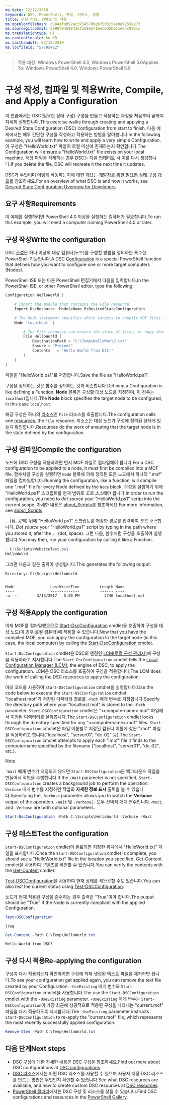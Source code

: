 ```yaml
---
ms.date: 12/12/2018
keywords: DSC, PowerShell, 구성, 서비스, 설정
title: 구성 작성, 컴파일 및 적용
ms.openlocfilehash: c884af9d92ac375457d6eb75d815ae9a9159e273
ms.sourcegitcommit: 5990f04b8042ef2d8e571bec6d5b051e64c9921c
ms.translationtype: HT
ms.contentlocale: ko-KR
ms.lasthandoff: 03/12/2019
ms.locfileid: "57795422"
---
```

> <span data-ttu-id="40918-103">적용 대상: Windows PowerShell 4.0, Windows PowerShell 5.0</span><span class="sxs-lookup"><span data-stu-id="40918-103">Applies To: Windows PowerShell 4.0, Windows PowerShell 5.0</span></span>

# <a name="write-compile-and-apply-a-configuration"></a><span data-ttu-id="40918-104">구성 작성, 컴파일 및 적용</span><span class="sxs-lookup"><span data-stu-id="40918-104">Write, Compile, and Apply a Configuration</span></span>

<span data-ttu-id="40918-105">이 연습에서는 DSC(필요한 상태 구성) 구성을 만들고 적용하는 과정을 처음부터 끝까지 자세히 설명합니다.</span><span class="sxs-lookup"><span data-stu-id="40918-105">This exercise walks through creating and applying a Desired State Configuration (DSC) configuration from start to finish.</span></span>
<span data-ttu-id="40918-106">다음 예제에서는 매우 간단한 구성을 작성하고 적용하는 방법을 알아봅니다.</span><span class="sxs-lookup"><span data-stu-id="40918-106">In the following example, you will learn how to write and apply a very simple Configuration.</span></span> <span data-ttu-id="40918-107">이 구성은 "HelloWorld.txt" 파일이 로컬 머신에 존재하는지 확인합니다.</span><span class="sxs-lookup"><span data-stu-id="40918-107">The Configuration will ensure a "HelloWorld.txt" file exists on your local machine.</span></span> <span data-ttu-id="40918-108">해당 파일을 삭제하는 경우 DSC는 다음 업데이트 시 이를 다시 생성합니다.</span><span class="sxs-lookup"><span data-stu-id="40918-108">If you delete the file, DSC will recreate it the next time it updates.</span></span>

<span data-ttu-id="40918-109">DSC가 무엇이며 어떻게 작동하는지에 대한 개요는 [개발자를 위한 필요한 상태 구성 개요](../overview/overview.md)를 참조하세요.</span><span class="sxs-lookup"><span data-stu-id="40918-109">For an overview of what DSC is and how it works, see [Desired State Configuration Overview for Developers](../overview/overview.md).</span></span>

## <a name="requirements"></a><span data-ttu-id="40918-110">요구 사항</span><span class="sxs-lookup"><span data-stu-id="40918-110">Requirements</span></span>

<span data-ttu-id="40918-111">이 예제를 실행하려면 PowerShell 4.0 이상을 실행하는 컴퓨터가 필요합니다.</span><span class="sxs-lookup"><span data-stu-id="40918-111">To run this example, you will need a computer running PowerShell 4.0 or later.</span></span>

## <a name="write-the-configuration"></a><span data-ttu-id="40918-112">구성 작성</span><span class="sxs-lookup"><span data-stu-id="40918-112">Write the configuration</span></span>

<span data-ttu-id="40918-113">DSC [구성](configurations.md)은 하나 이상의 대상 컴퓨터(노드)를 구성할 방법을 정의하는 특수한 PowerShell 기능입니다.</span><span class="sxs-lookup"><span data-stu-id="40918-113">A DSC [Configuration](configurations.md) is a special PowerShell function that defines how you want to configure one or more target computers (Nodes).</span></span>

<span data-ttu-id="40918-114">PowerShell ISE 또는 다른 PowerShell 편집기에서 다음을 입력합니다.</span><span class="sxs-lookup"><span data-stu-id="40918-114">In the PowerShell ISE, or other PowerShell editor, type the following:</span></span>

```powershell
Configuration HelloWorld {

    # Import the module that contains the File resource.
    Import-DscResource -ModuleName PsDesiredStateConfiguration

    # The Node statement specifies which targets to compile MOF files for, when this configuration is executed.
    Node 'localhost' {

        # The File resource can ensure the state of files, or copy them from a source to a destination with persistent updates.
        File HelloWorld {
            DestinationPath = "C:\Temp\HelloWorld.txt"
            Ensure = "Present"
            Contents   = "Hello World from DSC!"
        }
    }
}
```

<span data-ttu-id="40918-115">파일을 "HelloWorld.ps1"로 저장합니다.</span><span class="sxs-lookup"><span data-stu-id="40918-115">Save the file as "HelloWorld.ps1".</span></span>

<span data-ttu-id="40918-116">구성을 정의하는 것은 함수를 정의하는 것과 비슷합니다.</span><span class="sxs-lookup"><span data-stu-id="40918-116">Defining a Configuration is like defining a Function.</span></span> <span data-ttu-id="40918-117">**Node** 블록은 구성할 대상 노드를 지정하며, 이 경우는 `localhost`입니다.</span><span class="sxs-lookup"><span data-stu-id="40918-117">The **Node** block specifies the target node to be configured, in this case `localhost`.</span></span>

<span data-ttu-id="40918-118">해당 구성은 하나의 [리소스](../resources/resources.md)인 `File` 리소스를 호출합니다.</span><span class="sxs-lookup"><span data-stu-id="40918-118">The configuration calls one [resources](../resources/resources.md), the `File` resource.</span></span> <span data-ttu-id="40918-119">리소스는 대상 노드가 구성에 정의된 상태에 있는지 확인합니다.</span><span class="sxs-lookup"><span data-stu-id="40918-119">Resources do the work of ensuring that the target node is in the state defined by the configuration.</span></span>

## <a name="compile-the-configuration"></a><span data-ttu-id="40918-120">구성 컴파일</span><span class="sxs-lookup"><span data-stu-id="40918-120">Compile the configuration</span></span>

<span data-ttu-id="40918-121">노드에 DSC 구성을 적용하려면 먼저 MOF 파일로 컴파일해야 합니다.</span><span class="sxs-lookup"><span data-stu-id="40918-121">For a DSC configuration to be applied to a node, it must first be compiled into a MOF file.</span></span>
<span data-ttu-id="40918-122">함수처럼 구성을 실행하면 `Node` 블록에 의해 정의된 모든 노드에서 하나의 ".mof" 파일을 컴파일합니다.</span><span class="sxs-lookup"><span data-stu-id="40918-122">Running the configuration, like a function, will compile one ".mof" file for every Node defined by the `Node` block.</span></span>
<span data-ttu-id="40918-123">구성을 실행하기 위해 "HelloWorld.ps1" 스크립트를 현재 범위로 *도트 소스*해야 합니다.</span><span class="sxs-lookup"><span data-stu-id="40918-123">In order to run the configuration, you need to *dot source* your "HelloWorld.ps1" script into the current scope.</span></span>
<span data-ttu-id="40918-124">자세한 내용은 [about_Scripts](/powershell/module/microsoft.powershell.core/about/about_scripts?view=powershell-6#script-scope-and-dot-sourcing)를 참조하세요.</span><span class="sxs-lookup"><span data-stu-id="40918-124">For more information, see [about_Scripts](/powershell/module/microsoft.powershell.core/about/about_scripts?view=powershell-6#script-scope-and-dot-sourcing).</span></span>

<span data-ttu-id="40918-125"><!-- markdownlint-disable MD038 -->
`. `(점, 공백) 뒤에 "HelloWorld.ps1" 스크립트를 저장한 경로를 입력하여 *도트 소스*합니다.</span><span class="sxs-lookup"><span data-stu-id="40918-125"><!-- markdownlint-disable MD038 -->
*Dot source* your "HelloWorld.ps1" script by typing in the path where you stored it, after the `. ` (dot, space).</span></span> <span data-ttu-id="40918-126">그런 다음, 함수처럼 구성을 호출하여 실행합니다.</span><span class="sxs-lookup"><span data-stu-id="40918-126">You may then, run your configuration by calling it like a Function.</span></span>
<!-- markdownlint-enable MD038 -->

```powershell
. C:\Scripts\WebsiteTest.ps1
HelloWolrd
```

<span data-ttu-id="40918-127">그러면 다음과 같은 출력이 생성됩니다.</span><span class="sxs-lookup"><span data-stu-id="40918-127">This generates the following output:</span></span>

```output
Directory: C:\Scripts\HelloWorld


Mode                LastWriteTime         Length Name
----                -------------         ------ ----
-a----        3/13/2017   5:20 PM           2746 localhost.mof
```

## <a name="apply-the-configuration"></a><span data-ttu-id="40918-128">구성 적용</span><span class="sxs-lookup"><span data-stu-id="40918-128">Apply the configuration</span></span>

<span data-ttu-id="40918-129">이제 MOF를 컴파일했으므로 [Start-DscConfiguration](/powershell/module/psdesiredstateconfiguration/start-dscconfiguration) cmdlet을 호출하여 구성을 대상 노드(이 경우 로컬 컴퓨터)에 적용할 수 있습니다.</span><span class="sxs-lookup"><span data-stu-id="40918-129">Now that you have the compiled MOF, you can apply the configuration to the target node (in this case, the local computer) by calling the [Start-DscConfiguration](/powershell/module/psdesiredstateconfiguration/start-dscconfiguration) cmdlet.</span></span>

<span data-ttu-id="40918-130">`Start-DscConfiguration` cmdlet은 DSC의 엔진인 [LCM(로컬 구성 관리자)](../managing-nodes/metaConfig.md)에 구성을 적용하라고 지시합니다.</span><span class="sxs-lookup"><span data-stu-id="40918-130">The `Start-DscConfiguration` cmdlet tells the [Local Configuration Manager (LCM)](../managing-nodes/metaConfig.md), the engine of DSC, to apply the configuration.</span></span>
<span data-ttu-id="40918-131">LCM은 DSC 리소스를 호출하여 구성을 적용합니다.</span><span class="sxs-lookup"><span data-stu-id="40918-131">The LCM does the work of calling the DSC resources to apply the configuration.</span></span>

<span data-ttu-id="40918-132">아래 코드를 사용하여 `Start-DSCConfiguration` cmdlet을 실행합니다.</span><span class="sxs-lookup"><span data-stu-id="40918-132">Use the code below to execute the `Start-DSCConfiguration` cmdlet.</span></span> <span data-ttu-id="40918-133">"localhost.mof"가 저장된 디렉터리 경로를 `-Path` 매개 변수로 지정합니다.</span><span class="sxs-lookup"><span data-stu-id="40918-133">Specify the directory path where your "localhost.mof" is stored to the `-Path` parameter.</span></span> <span data-ttu-id="40918-134">`Start-DSCConfiguration` cmdlet은 "\<computername\>.mof" 파일에서 지정된 디렉터리를 살펴봅니다.</span><span class="sxs-lookup"><span data-stu-id="40918-134">The `Start-DSCConfiguration` cmdlet looks through the directory specified for any "\<computername\>.mof" files.</span></span> <span data-ttu-id="40918-135">`Start-DSCConfiguration` cmdlet은 파일 이름별로 지정된 컴퓨터 이름에 찾은 ".mof" 파일을 적용하려고 합니다("localhost", "server01", "dc-02" 등).</span><span class="sxs-lookup"><span data-stu-id="40918-135">The `Start-DSCConfiguration` cmdlet attempts to apply each ".mof" file it finds to the computername specified by the filename ("localhost", "server01", "dc-02", etc.).</span></span>

> [!NOTE]
> <span data-ttu-id="40918-136">`-Wait` 매개 변수가 지정되지 않으면 `Start-DSCConfiguration`은 백그라운드 작업을 만들어서 작업을 수행합니다.</span><span class="sxs-lookup"><span data-stu-id="40918-136">If the `-Wait` parameter is not specified, `Start-DSCConfiguration` creates a background job to perform the operation.</span></span> <span data-ttu-id="40918-137">`-Verbose` 매개 변수를 지정하면 작업의 **자세한 정보 표시** 출력을 볼 수 있습니다.</span><span class="sxs-lookup"><span data-stu-id="40918-137">Specifying the `-Verbose` parameter allows you to watch the **Verbose** output of the operation.</span></span> <span data-ttu-id="40918-138">`-Wait` 및 `-Verbose`는 모두 선택적 매개 변수입니다.</span><span class="sxs-lookup"><span data-stu-id="40918-138">`-Wait`, and `-Verbose` are both optional parameters.</span></span>

```powershell
Start-DscConfiguration -Path C:\Scripts\HelloWorld -Verbose -Wait
```

## <a name="test-the-configuration"></a><span data-ttu-id="40918-139">구성 테스트</span><span class="sxs-lookup"><span data-stu-id="40918-139">Test the configuration</span></span>

<span data-ttu-id="40918-140">`Start-DSCConfiguration` cmdlet이 완료되면 지정한 위치에서 "HelloWorld.txt" 파일을 표시합니다.</span><span class="sxs-lookup"><span data-stu-id="40918-140">Once the `Start-DSCConfiguration` cmdlet is complete, you should see a "HelloWorld.txt" file in the location you specified.</span></span> <span data-ttu-id="40918-141">[Get-Content](/powershell/module/microsoft.powershell.management/get-content) cmdlet을 사용하여 콘텐츠를 확인할 수 있습니다.</span><span class="sxs-lookup"><span data-stu-id="40918-141">You can verify the contents with the [Get-Content](/powershell/module/microsoft.powershell.management/get-content) cmdlet.</span></span>

<span data-ttu-id="40918-142">[Test-DSCConfiguration](/powershell/module/psdesiredstateconfiguration/Test-DSCConfiguration)을 사용하여 현재 상태를 *테스트*할 수도 있습니다.</span><span class="sxs-lookup"><span data-stu-id="40918-142">You can also *test* the current status using [Test-DSCConfiguration](/powershell/module/psdesiredstateconfiguration/Test-DSCConfiguration).</span></span>

<span data-ttu-id="40918-143">노드가 현재 적용된 구성을 준수하는 경우 출력은 "True"여야 합니다.</span><span class="sxs-lookup"><span data-stu-id="40918-143">The output should be "True" if the Node is currently compliant with the applied Configuration.</span></span>

```powershell
Test-DSCConfiguration
```

```output
True
```

```powershell
Get-Content -Path C:\Temp\HelloWorld.txt
```

```output
Hello World from DSC!
```

## <a name="re-applying-the-configuration"></a><span data-ttu-id="40918-144">구성 다시 적용</span><span class="sxs-lookup"><span data-stu-id="40918-144">Re-applying the configuration</span></span>

<span data-ttu-id="40918-145">구성이 다시 적용되는지 확인하려면 구성에 의해 생성된 텍스트 파일을 제거하면 됩니다.</span><span class="sxs-lookup"><span data-stu-id="40918-145">To see your configuration get applied again, you can remove the text file created by your Configuration.</span></span> <span data-ttu-id="40918-146">`-UseExisting` 매개 변수와 `Start-DSCConfiguration` cmdlet을 사용합니다.</span><span class="sxs-lookup"><span data-stu-id="40918-146">The use the `Start-DSCConfiguration` cmdlet with the `-UseExisting` parameter.</span></span> <span data-ttu-id="40918-147">`-UseExisting` 매개 변수는 `Start-DSCConfiguration`이 가장 최근에 성공적으로 적용된 구성을 나타내는 "current.mof" 파일을 다시 적용하도록 지시합니다.</span><span class="sxs-lookup"><span data-stu-id="40918-147">The `-UseExisting` parameter instructs `Start-DSCConfiguration` to re-apply the "current.mof" file, which represents the most recently successfully applied configuration.</span></span>

```powershell
Remove-Item -Path C:\Temp\HelloWorld.txt
```

## <a name="next-steps"></a><span data-ttu-id="40918-148">다음 단계</span><span class="sxs-lookup"><span data-stu-id="40918-148">Next steps</span></span>

- <span data-ttu-id="40918-149">DSC 구성에 대한 자세한 내용은 [DSC 구성](configurations.md)을 참조하세요.</span><span class="sxs-lookup"><span data-stu-id="40918-149">Find out more about DSC configurations at [DSC configurations](configurations.md).</span></span>
- <span data-ttu-id="40918-150">[DSC 리소스](../resources/resources.md)에서는 어떤 DSC 리소스를 사용할 수 있으며 사용자 지정 DSC 리소스를 만드는 방법은 무엇인지 확인할 수 있습니다.</span><span class="sxs-lookup"><span data-stu-id="40918-150">See what DSC resources are available, and how to create custom DSC resources at [DSC resources](../resources/resources.md).</span></span>
- <span data-ttu-id="40918-151">[PowerShell 갤러리](https://www.powershellgallery.com/)에서는 DSC 구성 및 리소스를 찾을 수 있습니다.</span><span class="sxs-lookup"><span data-stu-id="40918-151">Find DSC configurations and resources in the [PowerShell Gallery](https://www.powershellgallery.com/).</span></span>
